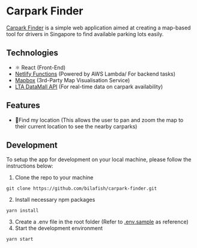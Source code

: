 # Carpark Finder
[Carpark Finder](https://wheretopark.netlify.com/) is a simple web application aimed at creating a map-based tool for drivers in Singapore to find available parking lots easily.

## Technologies
- :atom_symbol: React (Front-End)
- [Netlify Functions](https://www.netlify.com/products/functions/) (Powered by AWS Lambda/ For backend tasks)
- [Mapbox](https://www.mapbox.com/) (3rd-Party Map Visualisation Service)
- [LTA DataMall API](https://www.mytransport.sg/content/mytransport/home/dataMall.html) (For real-time data on carpark availability)

## Features
- 📍Find my location (This allows the user to pan and zoom the map to their current location to see the nearby carparks)

## Development
To setup the app for development on your local machine, please follow the instructions below:
1. Clone the repo to your machine
```
git clone https://github.com/bilafish/carpark-finder.git
```
2. Install necessary npm packages
```
yarn install
```
3. Create a .env file in the root folder (Refer to [.env.sample](./.env.sample) as reference)
4. Start the development environment
```
yarn start
```
